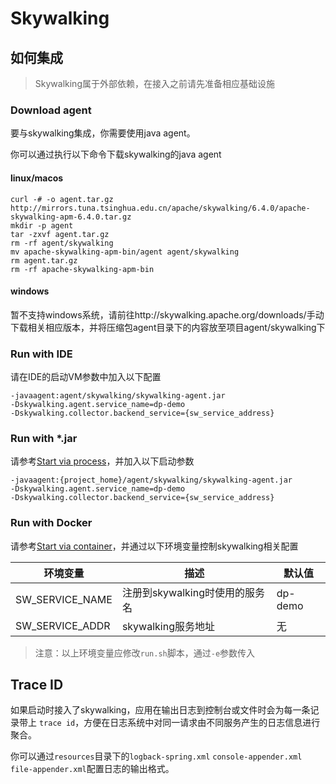 # Skywalking

## 如何集成

> Skywalking属于外部依赖，在接入之前请先准备相应基础设施

### Download agent

要与skywalking集成，你需要使用java agent。

你可以通过执行以下命令下载skywalking的java agent

#### linux/macos

```shell
curl -# -o agent.tar.gz http://mirrors.tuna.tsinghua.edu.cn/apache/skywalking/6.4.0/apache-skywalking-apm-6.4.0.tar.gz 
mkdir -p agent
tar -zxvf agent.tar.gz
rm -rf agent/skywalking
mv apache-skywalking-apm-bin/agent agent/skywalking
rm agent.tar.gz
rm -rf apache-skywalking-apm-bin
```

#### windows

暂不支持windows系统，请前往http://skywalking.apache.org/downloads/手动下载相关相应版本，并将压缩包agent目录下的内容放至项目agent/skywalking下

### Run with IDE

请在IDE的启动VM参数中加入以下配置

```text
-javaagent:agent/skywalking/skywalking-agent.jar
-Dskywalking.agent.service_name=dp-demo
-Dskywalking.collector.backend_service={sw_service_address}
```

### Run with *.jar

请参考[Start via process](../quickly_start.md#start-via-process)，并加入以下启动参数

```text
-javaagent:{project_home}/agent/skywalking/skywalking-agent.jar
-Dskywalking.agent.service_name=dp-demo
-Dskywalking.collector.backend_service={sw_service_address}
```

### Run with Docker

请参考[Start via container](../quickly_start.md#start-via-container)，并通过以下环境变量控制skywalking相关配置

|**环境变量**|**描述**|**默认值**|
|--|--|--|
|SW_SERVICE_NAME|注册到skywalking时使用的服务名|dp-demo|
|SW_SERVICE_ADDR|skywalking服务地址|无|

> 注意：以上环境变量应修改`run.sh`脚本，通过`-e`参数传入

## Trace ID

如果启动时接入了skywalking，应用在输出日志到控制台或文件时会为每一条记录带上 `trace id`，方便在日志系统中对同一请求由不同服务产生的日志信息进行聚合。

你可以通过`resources`目录下的`logback-spring.xml` `console-appender.xml` `file-appender.xml`配置日志的输出格式。
